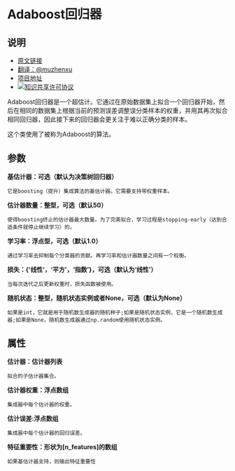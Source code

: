 # Adaboost回归器

## 说明
- [原文链接](http://scikit-learn.org/stable/modules/generated/sklearn.ensemble.AdaBoostRegressor.html#sklearn.ensemble.AdaBoostRegressor)
- [翻译：@muzhenxu](https://github.com/muzhenxu)
- [项目地址](https://github.com/muzhenxu/translate)
- <a rel="license" href="http://creativecommons.org/licenses/by-nc/4.0/"><img alt="知识共享许可协议" style="border-width:0" src="https://i.creativecommons.org/l/by-nc/4.0/80x15.png" /></a>

Adaboost回归器是一个超估计。它通过在原始数据集上拟合一个回归器开始，然后在相同的数据集上根据当前的预测误差调整误分类样本的权重，并用其再次拟合相同回归器，因此接下来的回归器会更关注于难以正确分类的样本。

这个类使用了被称为Adaboost的算法。

## 参数

**基估计器：可选（默认为决策树回归器）**
    
    它是boosting（提升）集成算法的基估计器。它需要支持带权重样本。

**估计器数量：整型，可选（默认50）**
    
    使得boosting终止的估计器最大数量。为了完美拟合，学习过程是stopping-early（达到合适条件就停止继续学习）的。

**学习率：浮点型，可选（默认1.0）**
    
    通过学习率去抑制每个分类器的贡献。再学习率和估计器数量之间有一个权衡。

**损失：{‘线性’，‘平方’，‘指数’}，可选（默认为‘线性’）**
    
    当每次迭代之后更新权重时，损失函数被使用。

**随机状态：整型，随机状态实例或者None，可选（默认为None）**
    
    如果是int，它就是用于随机数生成器的随机种子;如果是随机状态实例，它是一个随机数生成器;如果是None，随机数生成器通过np.random使用随机状态实例。

## 属性

**估计器：估计器列表**
    
    拟合的子估计器集合。

**估计器权重：浮点数组**
    
    集成器中每个估计器的权重。

**估计误差:浮点数组**
    
    集成器中每个估计器的回归误差。

**特征重要性：形状为[n_features]的数组**
    
    如果基估计器支持，则输出特征重要性
